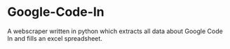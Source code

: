 # Google-Code-In
A webscraper written in python which extracts all data about Google Code In and fills an excel spreadsheet.
